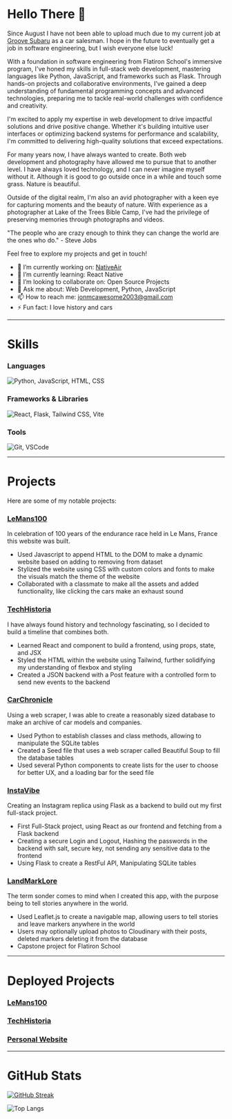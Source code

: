 # Hello There 👋

Since August I have not been able to upload much due to my current job at [Groove Subaru](https://www.groovesubaru.com/) as a car salesman. I hope in the future to eventually get a job in software engineering, but I wish everyone else luck!

With a foundation in software engineering from Flatiron School's immersive program, I've honed my skills in full-stack web development, mastering languages like Python, JavaScript, and frameworks such as Flask. Through hands-on projects and collaborative environments, I've gained a deep understanding of fundamental programming concepts and advanced technologies, preparing me to tackle real-world challenges with confidence and creativity.

I'm excited to apply my expertise in web development to drive impactful solutions and drive positive change. Whether it's building intuitive user interfaces or optimizing backend systems for performance and scalability, I'm committed to delivering high-quality solutions that exceed expectations.

For many years now, I have always wanted to create. Both web development and photography have allowed me to pursue that to another level. I have always loved technology, and I can never imagine myself without it. Although it is good to go outside once in a while and touch some grass. Nature is beautiful.

Outside of the digital realm, I'm also an avid photographer with a keen eye for capturing moments and the beauty of nature. With experience as a photographer at Lake of the Trees Bible Camp, I've had the privilege of preserving memories through photographs and videos.

"The people who are crazy enough to think they can change the world are the ones who do." - Steve Jobs

Feel free to explore my projects and get in touch!

- 🔭 I’m currently working on: [NativeAir](https://github.com/Whoami-Voyager/NativeAir)
- 🌱 I’m currently learning: React Native
- 🤝 I’m looking to collaborate on: Open Source Projects
- 💬 Ask me about: Web Development, Python, JavaScript
- 📫 How to reach me: jonmcawesome2003@gmail.com
- ⚡ Fun fact: I love history and cars

---

# Skills

### Languages
<img src="https://skillicons.dev/icons?i=python,javascript,html,css" alt="Python, JavaScript, HTML, CSS" />

### Frameworks & Libraries
<img src="https://skillicons.dev/icons?i=react,flask,tailwind,vite" alt="React, Flask, Tailwind CSS, Vite" />

### Tools
<img src="https://skillicons.dev/icons?i=git,vscode" alt="Git, VSCode" />

---

# Projects

Here are some of my notable projects:

### [LeMans100](https://github.com/thekaleabsamuel/Le-mans-100-v1)
In celebration of 100 years of the endurance race held in Le Mans, France this website was built.
- Used Javascript to append HTML to the DOM to make a dynamic website based on adding to removing from dataset
- Stylized the website using CSS with custom colors and fonts to make the visuals match the theme of the website
- Collaborated with a classmate to make all the assets and added functionality, like clicking the cars make an exhaust sound

### [TechHistoria](https://github.com/Whoami-Voyager/TechHistoria)
I have always found history and technology fascinating, so I decided to build a timeline that combines both.
- Learned React and component to build a frontend, using props, state, and JSX
- Styled the HTML within the website using Tailwind, further solidifying my understanding of flexbox and styling
- Created a JSON backend with a Post feature with a controlled form to send new events to the backend

### [CarChronicle](https://github.com/Whoami-Voyager/CarChronicle)
Using a web scraper, I was able to create a reasonably sized database to make an archive of car models and companies.
- Used Python to establish classes and class methods, allowing to manipulate the SQLite tables
- Created a Seed file that uses a web scraper called Beautiful Soup to fill the database tables
- Used several Python components to create lists for the user to choose for better UX, and a loading bar for the seed file

### [InstaVibe](https://github.com/Whoami-Voyager/InstaVibe)
Creating an Instagram replica using Flask as a backend to build out my first full-stack project.
- First Full-Stack project, using React as our frontend and fetching from a Flask backend
- Creating a secure Login and Logout, Hashing the passwords in the backend with salt, secure key, not sending any sensitive data to the frontend
- Using Flask to create a RestFul API, Manipulating SQLite tables

### [LandMarkLore](https://github.com/Whoami-Voyager/LandmarkLore)
The term sonder comes to mind when I created this app, with the purpose being to tell stories anywhere in the world.
- Used Leaflet.js to create a navigable map, allowing users to tell stories and leave markers anywhere in the world
- Users may optionally upload photos to Cloudinary with their posts, deleted markers deleting it from the database
- Capstone project for Flatiron School

---

# Deployed Projects

### [LeMans100](https://www.thelemans24.com/)

### [TechHistoria](https://whoami-voyager.github.io/TechHistoria/)

### [Personal Website](https://jonathan-mcintosh.com/)

---

# GitHub Stats

[![GitHub Streak](https://streak-stats.demolab.com/?user=Whoami-Voyager)](https://git.io/streak-stats)

![Top Langs](https://github-readme-stats.vercel.app/api/top-langs/?username=Whoami-Voyager&layout=donut)

